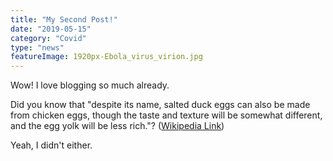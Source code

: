 ```yaml
---
title: "My Second Post!"
date: "2019-05-15"
category: "Covid"
type: "news"
featureImage: 1920px-Ebola_virus_virion.jpg
---
```


Wow! I love blogging so much already.

Did you know that "despite its name, salted duck eggs can also be made from chicken eggs, though the taste and texture will be somewhat different, and the egg yolk will be less rich."? ([Wikipedia Link](https://en.wikipedia.org/wiki/Salted_duck_egg))

Yeah, I didn't either.
